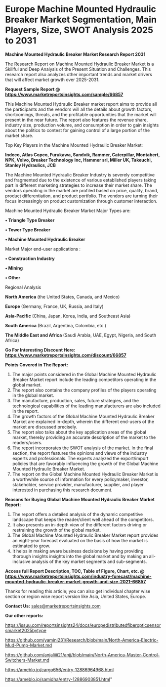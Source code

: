 # Europe Machine Mounted Hydraulic Breaker Market Segmentation, Main Players, Size, SWOT Analysis 2025 to 2031

<strong>Machine Mounted Hydraulic Breaker Market Research Report 2031</strong>

The Research Report on Machine Mounted Hydraulic Breaker Market is a Skillful and Deep Analysis of the Present Situation and Challenges. This research report also analyzes other important trends and market drivers that will affect market growth over 2025-2031.

<strong>Request Sample Report @ <a href=https://www.marketreportsinsights.com/sample/66857>https://www.marketreportsinsights.com/sample/66857</a></strong>

This Machine Mounted Hydraulic Breaker market report aims to provide all the participants and the vendors will all the details about growth factors, shortcomings, threats, and the profitable opportunities that the market will present in the near future. The report also features the revenue share, industry size, production volume, and consumption in order to gain insights about the politics to contest for gaining control of a large portion of the market share.

Top Key Players in the Machine Mounted Hydraulic Breaker Market:

<strong>Indeco, Atlas Copco, Furukawa, Sandvik, Rammer, Caterpillar, Montabert, NPK, Volvo, Breaker Technology Inc, Hammer srl, Miller UK, Takeuchi, Stanley Hydraulics, JCB</strong>

The Machine Mounted Hydraulic Breaker Industry is severely competitive and fragmented due to the existence of various established players taking part in different marketing strategies to increase their market share. The vendors operating in the market are profiled based on price, quality, brand, product differentiation, and product portfolio. The vendors are turning their focus increasingly on product customization through customer interaction.

Machine Mounted Hydraulic Breaker Market Major Types are:

<strong>• Triangle Type Breaker

• Tower Type Breaker

• Machine Mounted Hydraulic Breaker</strong>

Market Major end-user applications :

<strong>• Construction Industry

• Mining

• Other</strong>

Regional Analysis

</u><strong><b>North America</b></strong> (the United States, Canada, and Mexico)

<strong><b>Europe </b></strong>(Germany, France, UK, Russia, and Italy)

<strong><b>Asia-Pacific</b></strong> (China, Japan, Korea, India, and Southeast Asia)

<strong><b>South America</b></strong> (Brazil, Argentina, Colombia, etc.)

<strong><b>The Middle East and Africa</b></strong> (Saudi Arabia, UAE, Egypt, Nigeria, and South Africa)

<strong>Go For Interesting Discount Here: <a href=https://www.marketreportsinsights.com/discount/66857>https://www.marketreportsinsights.com/discount/66857</a></strong>

<strong>Points Covered in The Report:</strong>
<ol>
  <li>The major points considered in the Global Machine Mounted Hydraulic Breaker Market report include the leading competitors operating in the global market.</li>
  <li>The report also contains the company profiles of the players operating in the global market.</li>
  <li>The manufacture, production, sales, future strategies, and the technological capabilities of the leading manufacturers are also included in the report.</li>
  <li>The growth factors of the Global Machine Mounted Hydraulic Breaker Market are explained in-depth, wherein the different end-users of the market are discussed precisely.</li>
  <li>The report also talks about the key application areas of the global market, thereby providing an accurate description of the market to the readers/users.</li>
  <li>The report incorporates the SWOT analysis of the market. In the final section, the report features the opinions and views of the industry experts and professionals. The experts analyzed the export/import policies that are favorably influencing the growth of the Global Machine Mounted Hydraulic Breaker Market.</li>
  <li>The report on the Global Machine Mounted Hydraulic Breaker Market is a worthwhile source of information for every policymaker, investor, stakeholder, service provider, manufacturer, supplier, and player interested in purchasing this research document.</li>
</ol>
<strong>Reasons for Buying Global Machine Mounted Hydraulic Breaker Market Report:</strong>

<ol>
  <li>The report offers a detailed analysis of the dynamic competitive landscape that keeps the reader/client well ahead of the competitors.</li>
  <li>It also presents an in-depth view of the different factors driving or restraining the growth of the global market.</li>
  <li>The Global Machine Mounted Hydraulic Breaker Market report provides an eight-year forecast evaluated on the basis of how the market is estimated to grow.</li>
  <li>It helps in making aware business decisions by having providing thorough insights insights into the global market and by making an all-inclusive analysis of the key market segments and sub-segments.</li>
</ol>
<strong>Access full Report Description, TOC, Table of Figure, Chart, etc. @ <a href=https://www.marketreportsinsights.com/industry-forecast/machine-mounted-hydraulic-breaker-market-growth-and-size-2021-66857>https://www.marketreportsinsights.com/industry-forecast/machine-mounted-hydraulic-breaker-market-growth-and-size-2021-66857</a></strong>


Thanks for reading this article; you can also get individual chapter wise section or region wise report version like Asia, United States, Europe.

<strong>Contact Us:</strong>
sales@marketreportsinsights.com

<strong>Our other reports:</strong>

<a href=https://issuu.com/reportsinsights24/docs/europedistributedfiberopticsensorsmarket2025bytype>https://issuu.com/reportsinsights24/docs/europedistributedfiberopticsensorsmarket2025bytype</a>

<a href=https://github.com/yamini231/Research/blob/main/North-America-Electric-Mud-Pump-Market.md>https://github.com/yamini231/Research/blob/main/North-America-Electric-Mud-Pump-Market.md</a>

<a href=https://github.com/anjaliiii21/anjj/blob/main/North-America-Master-Control-Switchers-Market.md>https://github.com/anjaliiii21/anjj/blob/main/North-America-Master-Control-Switchers-Market.md</a>

<a href=https://ameblo.jp/cargo656/entry-12886964968.html>https://ameblo.jp/cargo656/entry-12886964968.html</a>

<a href=https://ameblo.jp/samidha/entry-12886903851.html>https://ameblo.jp/samidha/entry-12886903851.html</a>"
